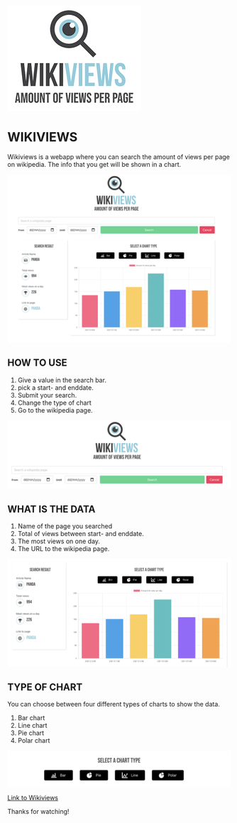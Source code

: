 ![Logo wikiviews](src/images/wikiviewsLogo.png)

# WIKIVIEWS

Wikiviews is a webapp where you can search the amount of views per page on wikipedia.
The info that you get will be shown in a chart.

![Example startpage](src/images/wikiviewsTotal.png)

## HOW TO USE

1. Give a value in the search bar.
2. pick a start- and enddate.
3. Submit your search.
4. Change the type of chart
5. Go to the wikipedia page.

![Searchbar](src/images/wikiviewsSearch.png)

## WHAT IS THE DATA

1. Name of the page you searched
2. Total of views between start- and enddate.
3. The most views on one day.
4. The URL to the wikipedia page.

![Infocard](src/images/wikiviewsData.png)

## TYPE OF CHART

You can choose between four different types of charts to show the data.

1. Bar chart
2. Line chart
3. Pie chart
4. Polar chart

![Charts](src/images/wikiviewsCharts.png)

[Link to Wikiviews](https://wikiviews.surge.sh/)

Thanks for watching!
